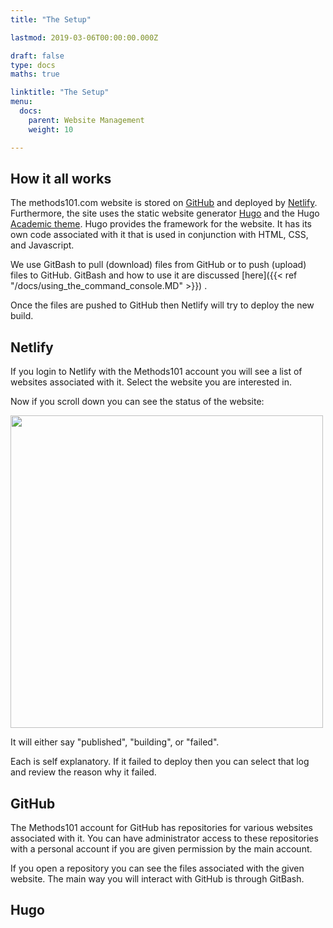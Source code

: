```yaml
---
title: "The Setup"

lastmod: 2019-03-06T00:00:00.000Z

draft: false
type: docs
maths: true	

linktitle: "The Setup"
menu:
  docs:
    parent: Website Management
    weight: 10

---
```


## How it all works

The methods101.com website is stored on [GitHub](https://github.com/) and deployed by [Netlify](https://www.netlify.com/). Furthermore, the site uses the static website generator [Hugo](https://gohugo.io/documentation/) and the Hugo [Academic theme](https://sourcethemes.com/academic/docs/). Hugo provides the framework for the website. It has its own code associated with it that is used in conjunction with HTML, CSS, and Javascript.

We use GitBash to pull (download) files from GitHub or to push (upload) files to GitHub. GitBash and how to use it are discussed [here]({{< ref "/docs/using_the_command_console.MD" >}}) .

Once the files are pushed to GitHub then Netlify will try to deploy the new build. 

## Netlify

If you login to Netlify with the Methods101 account you will see a list of websites associated with it. Select the website you are interested in.

Now if you scroll down you can see the status of the website:

<img width='500' src='/img/the_setup_01.png'/>

It will either say "published", "building", or "failed".

Each is self explanatory. If it failed to deploy then you can select that log and review the reason why it failed.

## GitHub

The Methods101 account for GitHub has repositories for various websites associated with it. You can have administrator access to these repositories with a personal account if you are given permission by the main account. 

If you open a repository you can see the files associated with the given website. The main way you will interact with GitHub is through GitBash.

## Hugo

